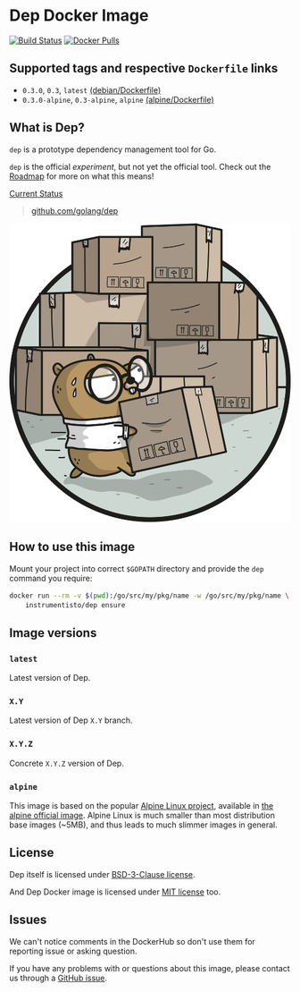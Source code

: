 Dep Docker Image
================

[![Build Status](https://travis-ci.org/instrumentisto/dep-docker-image.svg?branch=master)](https://travis-ci.org/instrumentisto/dep-docker-image) [![Docker Pulls](https://img.shields.io/docker/pulls/instrumentisto/dep.svg)](https://hub.docker.com/r/instrumentisto/dep)




## Supported tags and respective `Dockerfile` links

- `0.3.0`, `0.3`, `latest` [(debian/Dockerfile)][101]
- `0.3.0-alpine`, `0.3-alpine`, `alpine` [(alpine/Dockerfile)][102]




## What is Dep?

`dep` is a prototype dependency management tool for Go.

`dep` is the official _experiment_, but not yet the official tool. Check out the [Roadmap][11] for more on what this means!

[Current Status][12]

> [github.com/golang/dep](https://github.com/golang/dep)

![Dep Logo](https://raw.githubusercontent.com/golang/dep/master/docs/img/DigbyShadows.png)




## How to use this image

Mount your project into correct `$GOPATH` directory and provide the `dep` command you require:

```bash
docker run --rm -v $(pwd):/go/src/my/pkg/name -w /go/src/my/pkg/name \
    instrumentisto/dep ensure
```




## Image versions


### `latest`

Latest version of Dep.


### `X.Y`

Latest version of Dep `X.Y` branch.


### `X.Y.Z`

Concrete `X.Y.Z` version of Dep.


### `alpine`

This image is based on the popular [Alpine Linux project][1], available in [the alpine official image][2].
Alpine Linux is much smaller than most distribution base images (~5MB), and thus leads to much slimmer images in general.




## License

Dep itself is licensed under [BSD-3-Clause license][91].

And Dep Docker image is licensed under [MIT license][92] too.




## Issues

We can't notice comments in the DockerHub so don't use them for reporting issue or asking question.

If you have any problems with or questions about this image, please contact us through a [GitHub issue][3].





[1]: http://alpinelinux.org
[2]: https://hub.docker.com/_/alpine
[3]: https://github.com/instrumentisto/dep-docker-image/issues
[11]: https://github.com/golang/dep/wiki/Roadmap
[12]: https://github.com/golang/dep#current-status
[91]: https://github.com/golang/dep/blob/master/LICENSE
[92]: https://github.com/instrumentisto/dep-docker-image/blob/master/LICENSE.md
[101]: https://github.com/instrumentisto/dep-docker-image/blob/master/debian/Dockerfile
[102]: https://github.com/instrumentisto/dep-docker-image/blob/master/alpine/Dockerfile
